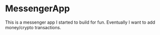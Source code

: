 # MessengerApp
This is a messenger app I started to build for fun. Eventually I want to add money/crypto transactions.
